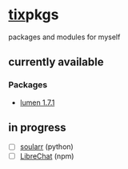 # [tix](https://github.com/74k1/tix)pkgs

packages and modules for myself

## currently available

### Packages

- [lumen 1.7.1](https://github.com/jnsahaj/lumen/)

## in progress

- [ ] [soularr](https://github.com/mrusse/soularr) (python)
- [ ] [LibreChat](https://github.com/danny-avila/LibreChat) (npm)
